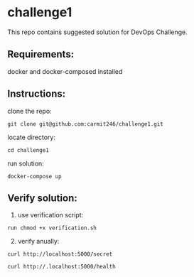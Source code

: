 # challenge1
This repo contains suggested solution for DevOps Challenge.

## Requirements:
docker and docker-composed installed


## Instructions:
clone the repo:

`git clone git@github.com:carmit246/challenge1.git`

locate directory:

`cd challenge1`

run solution:

`docker-compose up`


## Verify solution:
1.  use verification script:

`run chmod +x verification.sh`

2. verify anually:

`curl http://localhost:5000/secret`

`curl http://.localhost:5000/health`
